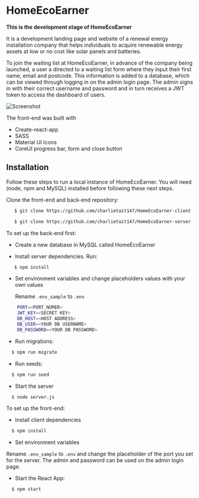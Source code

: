 
# HomeEcoEarner

**This is the development stage of HomeEcoEarner**

It is a development landing page and website of a renewal energy installation company that helps individuals to acquire renewable energy assets at low or no cost like solar panels and batteries. 

To join the waiting list at HomeEcoEarner, in advance of the company being launched, a user a directed to a waiting list form where they input their first name, email and postcode. This information is added to a database, which can be viewed through logging in on the admin login page. The admin signs in with their correct username and password and in turn receives a JWT token to access the dashboard of users.

![Screenshot](https://drive.google.com/uc?id=1Vz-WZ6nnm9iw0fbAD6WCk8BnrMA4SVS6)

The front-end was built with 
- Create-react-app
- SASS 
- Material UI Icons
- CoreUI progress bar, form and close button


## Installation
Follow these steps to run a local instance of HomeEcoEarner. You will need (node, npm and MySQL) installed before following these next steps.

Clone the front-end and back-end repository:

```bash
   $ git clone https://github.com/charlietait147/HomeEcoEarner-client

   $ git clone https://github.com/charlietait147/HomeEcoEarner-server
```

To set up the back-end first:

- Create a new database in MySQL called HomeEcoEarner

- Install server dependencies. Run:

```bash
   $ npm install
```
-  Set environment variables and change placeholders values with your own values
    
    Rename 
    `.env_sample` to `.env`

```bash
    PORT=<PORT_NUMER>
    JWT_KEY=<SECRET KEY>
    DB_HOST=<HOST ADDRESS>
    DB_USER=<YOUR DB USERNAME>
    DB_PASSWORD=<YOUR DB PASSWORD> 
```

- Run migrations:

```bash
  $ npm run migrate
```

-  Run seeds:

```bash
  $ npm run seed
```


- Start the server

```bash
  $ node server.js
```

To set up the front-end:

- Install client dependencies

```bash
  $ npm install
```

- Set environment variables

Rename 
    `.env_sample` to `.env` and change the placeholder of the port you set for the server. The admin and password can be used on the admin login page.

- Start the React App:

```bash
  $ npm start
```



    
